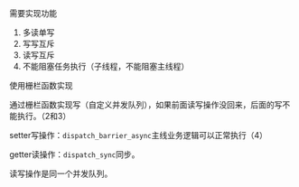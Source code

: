 需要实现功能

1. 多读单写
2. 写写互斥
3. 读写互斥
4. 不能阻塞任务执行（子线程，不能阻塞主线程）

使用栅栏函数实现 

通过栅栏函数实现写（自定义并发队列），如果前面读写操作没回来，后面的写不能执行。（2和3）

setter写操作：`dispatch_barrier_async`主线业务逻辑可以正常执行（4）

getter读操作：`dispatch_sync`同步。

读写操作是同一个并发队列。

